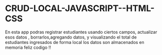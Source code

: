 # CRUD-LOCAL-JAVASCRIPT--HTML-CSS

En esta app podras registrar estudiantes usando ciertos campos, actualizar esos datos , borrarlos,agregando datos, y visualizando el total de estudiantes ingresados
de forma local los datos son almacenados en memoria 
feliz codigo !!
